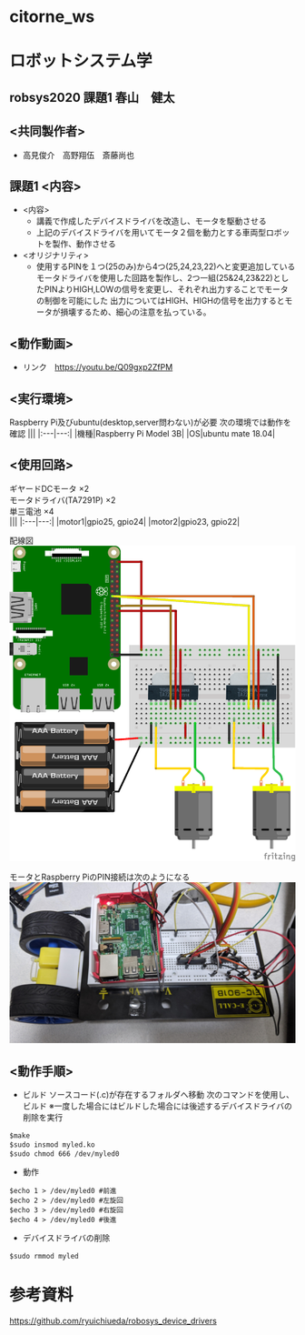 # citorne_ws
# ロボットシステム学
## robsys2020 課題1 春山　健太
## <共同製作者>
- 高見俊介　高野翔伍　斎藤尚也
## 課題1 <内容>
- <内容>
  - 講義で作成したデバイスドライバを改造し、モータを駆動させる
  - 上記のデバイスドライバを用いてモータ２個を動力とする車両型ロボットを製作、動作させる
- <オリジナリティ>
  - 使用するPINを１つ(25のみ)から4つ(25,24,23,22)へと変更追加している  
    モータドライバを使用した回路を製作し、2つ一組(25&24,23&22)としたPINよりHIGH,LOWの信号を変更し、それぞれ出力することでモータの制御を可能にした
    出力についてはHIGH、HIGHの信号を出力するとモータが損壊するため、細心の注意を払っている。
## <動作動画>
  - リンク　https://youtu.be/Q09gxp2ZfPM
## <実行環境>
Raspberry Pi及びubuntu(desktop,server問わない)が必要
次の環境では動作を確認
|||
|:---|---:|
|機種|Raspberry Pi Model 3B|
|OS|ubuntu mate 18.04|

## <使用回路>
ギヤードDCモータ ×2  
モータドライバ(TA7291P)   ×2  
単三電池 ×4  
|||
|:---|---:|
|motor1|gpio25, gpio24|
|motor2|gpio23, gpio22|

配線図
![bure](https://github.com/haruyama8940/citorne_ws/blob/main/burekairo.png)

モータとRaspberry PiのPIN接続は次のようになる
![kairo](https://github.com/haruyama8940/citorne_ws/blob/main/kairo.jpg)

## <動作手順>
- ビルド
ソースコード(.c)が存在するフォルダへ移動
次のコマンドを使用し、ビルド
※一度した場合にはビルドした場合には後述するデバイスドライバの削除を実行
```bash:build
$make 
$sudo insmod myled.ko
$sudo chmod 666 /dev/myled0
```
- 動作
```bash:move
$echo 1 > /dev/myled0 #前進
$echo 2 > /dev/myled0 #左旋回
$echo 3 > /dev/myled0 #右旋回
$echo 4 > /dev/myled0 #後進
```
- デバイスドライバの削除
```bash:delate device driver
$sudo rmmod myled
```
# 参考資料
https://github.com/ryuichiueda/robosys_device_drivers
